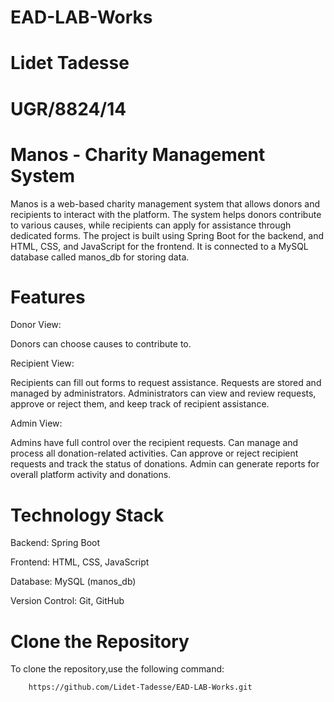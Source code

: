 # EAD-LAB-Works

# Lidet Tadesse

# UGR/8824/14

# Manos - Charity Management System

Manos is a web-based charity management system that allows donors and recipients to interact with the platform. The system helps donors contribute to various causes, while recipients can apply for assistance through dedicated forms. The project is built using Spring Boot for the backend, and HTML, CSS, and JavaScript for the frontend. It is connected to a MySQL database called manos_db for storing data.

# Features

Donor View:

Donors can choose causes to contribute to.

Recipient View:

Recipients can fill out forms to request assistance.
Requests are stored and managed by administrators. Administrators can view and review requests, approve or reject them, and keep track of recipient assistance.

Admin View:

Admins have full control over the recipient requests.
Can manage and process all donation-related activities.
Can approve or reject recipient requests and track the status of donations.
Admin can generate reports for overall platform activity and donations.

# Technology Stack

Backend: Spring Boot

Frontend: HTML, CSS, JavaScript

Database: MySQL (manos_db)

Version Control: Git, GitHub

# Clone the Repository

To clone the repository,use the following command:

        https://github.com/Lidet-Tadesse/EAD-LAB-Works.git
